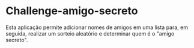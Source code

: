 # Challenge-amigo-secreto
Esta aplicação permite adicionar nomes de amigos em uma lista para, em seguida, realizar um sorteio aleatório e determinar quem é o "amigo secreto".
